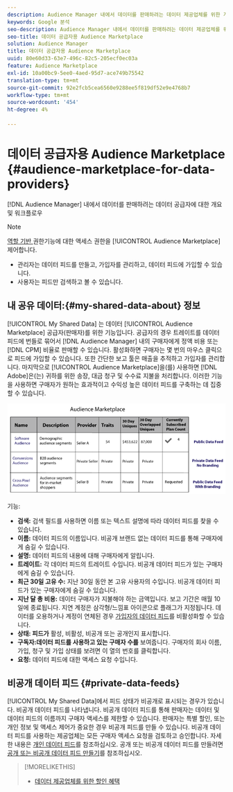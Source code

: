```yaml
---
description: Audience Manager 내에서 데이터를 판매하려는 데이터 제공업체를 위한 개요 및 워크플로우
keywords: Google 분석
seo-description: Audience Manager 내에서 데이터를 판매하려는 데이터 제공업체를 위한 개요 및 워크플로우
seo-title: 데이터 공급자용 Audience Marketplace
solution: Audience Manager
title: 데이터 공급자용 Audience Marketplace
uuid: 80e60d33-63e7-496c-82c5-205ecf0ec03a
feature: Audience Marketplace
exl-id: 10a00bc9-5ee0-4aed-95d7-ace749b75542
translation-type: tm+mt
source-git-commit: 92e2fcb5cea6560e9288ee5f819df52e9e4768b7
workflow-type: tm+mt
source-wordcount: '454'
ht-degree: 4%

---
```


# 데이터 공급자용 Audience Marketplace {#audience-marketplace-for-data-providers}

[!DNL Audience Manager] 내에서 데이터를 판매하려는 데이터 공급자에 대한 개요 및 워크플로우

<!-- c_marketplace_provider.xml -->

>[!NOTE]
>
>[역할 기반 ](../../../reporting/reports-dashboard.md) 권한기능에 대한 액세스 권한을  [!UICONTROL Audience Marketplace] 제어합니다.
>
>* 관리자는 데이터 피드를 만들고, 가입자를 관리하고, 데이터 피드에 가입할 수 있습니다.
>* 사용자는 피드만 검색하고 볼 수 있습니다.


## 내 공유 데이터:{#my-shared-data-about} 정보

[!UICONTROL My Shared Data] 는 데이터  [!UICONTROL Audience Marketplace] 공급자(판매자)를 위한 기능입니다. 공급자의 경우 트레이트를 데이터 피드에 번들로 묶어서 [!DNL Audience Manager] 내의 구매자에게 정액 비용 또는 [!DNL CPM] 비율로 판매할 수 있습니다. 활성화하면 구매자는 몇 번의 마우스 클릭으로 피드에 가입할 수 있습니다. 또한 간단한 보고 툴은 매출을 추적하고 가입자를 관리합니다. 마지막으로 [!UICONTROL Audience Marketplace]을(를) 사용하면 [!DNL Adobe]은(는) 귀하를 위한 송장, 대금 청구 및 수수료 지불을 처리합니다. 이러한 기능을 사용하면 구매자가 원하는 효과적이고 수익성 높은 데이터 피드를 구축하는 데 집중할 수 있습니다.

![](assets/seller_marketplace.png)

<!-- c_myshared_data.xml -->

기능:

* **검색:** 검색 필드를 사용하면 이름 또는 텍스트 설명에 따라 데이터 피드를 찾을 수 있습니다.
* **이름:** 데이터 피드의 이름입니다. 비공개 브랜드 없는 데이터 피드를 통해 구매자에게 숨길 수 있습니다.
* **설명:** 데이터 피드의 내용에 대해 구매자에게 알립니다.
* **트레이트:** 각 데이터 피드의 트레이트 수입니다. 비공개 데이터 피드가 있는 구매자에게 숨길 수 있습니다.
* **최근 30일 고유 수:** 지난 30일 동안 본 고유 사용자의 수입니다. 비공개 데이터 피드가 있는 구매자에게 숨길 수 있습니다.
* **지난 달 총 비용:** 데이터 구매자가 지불해야 하는 금액입니다. 보고 기간은 매월 10일에 종료됩니다. 지연 계정은 삼각형/느낌표 아이콘으로 플래그가 지정됩니다. 데이터를 오용하거나 계정이 연체된 경우 [가입자의 데이터 피드](../../../features/audience-marketplace/marketplace-data-providers/marketplace-create-manage-feeds.md#deactivate-data-feed)를 비활성화할 수 있습니다.
* **상태: 피드가**  활성, 비활성, 비공개 또는 공개인지 표시합니다.
* **구독자:데이터 피드를 사용하고 있는 구매자 수를** 보여줍니다. 구매자의 회사 이름, 가입, 청구 및 가입 상태를 보려면 이 열의 번호를 클릭합니다.
* **요청:** 데이터 피드에 대한 액세스 요청 수입니다.

## 비공개 데이터 피드 {#private-data-feeds}

[!UICONTROL My Shared Data]에서 피드 상태가 비공개로 표시되는 경우가 있습니다. 비공개 데이터 피드를 나타냅니다. 비공개 데이터 피드를 통해 판매자는 데이터 및 데이터 피드의 이름까지 구매자 액세스를 제한할 수 있습니다. 판매자는 특별 할인, 또는 개인 정보 및 액세스 제어가 중요한 경우 비공개 피드를 만들 수 있습니다. 비공개 데이터 피드를 사용하는 제공업체는 모든 구매자 액세스 요청을 검토하고 승인합니다. 자세한 내용은 [개인 데이터 피드](../../../features/audience-marketplace/marketplace-private-feeds.md)를 참조하십시오. 공개 또는 비공개 데이터 피드를 만들려면 [공개 또는 비공개 데이터 피드 만들기](../../../features/audience-marketplace/marketplace-data-providers/marketplace-create-manage-feeds.md#create-public-private-data-feed)를 참조하십시오.

>[!MORELIKETHIS]
>
>* [데이터 제공업체를 위한 할인 혜택](../../../features/audience-marketplace/marketplace-data-providers/marketplace-create-manage-feeds.md#discounts)

